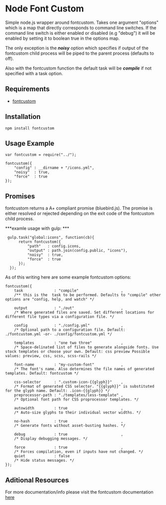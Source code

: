 # Node Font Custom
Simple node.js wrapper around fontcustom. Takes one argument "options" which is a map that directly corresponds to command line switches. If the command line switch is either enabled or disabled (e.g "debug") it will be enabled by setting it to boolean true in the options map.

The only exception is the ***noisy*** option which specifies if output of the fontcustom child process will be piped to the parent process (defaults to off).

Also with the fontcustom function the default task will be ***compile*** if not specified with a task option. 


## Requirements
* [fontcustom](http://fontcustom.com/#)
    
## Installation
    npm install fontcustom
    
## Usage Example

    var fontcustom = require("../");

    fontcustom({
        "config" : __dirname + "/icons.yml",
        "noisy"  : true,
        "force"  : true
    });


## Promises
fontcustom returns a A+ compliant promise (bluebird.js). The promise is either resolved or rejected depending on the exit code of the fontcustom child process.

***examle usage with gulp: ***

     gulp.task("global:icons", function(cb){
          return fontcustom({
              "path"   : config.icons,
              "output" : path.join(config.public, "icons"),
              "noisy"  : true,
              "force"  : true
          });
      });


As of this writing here are some example fontcustom options:

    fontcustom({
        task              : "compile"                   ,
        /** this is the  task to be performed. Defaults to "compile" other options are "config, help, and watch" */
        
        output            : "./out"                     , 
        /* Where generated files are saved. Set different locations for different file types via a configuration file. */
        
        config            : "./config.yml"              , 
        /* Optional path to a configuration file. Default: ./fontcustom.yml -or- ./config/fontcustom.yml */
        
        templates         : "one two three"             , 
        /* Space-delinated list of files to generate alongside fonts. Use stock templates or choose your own. Default: css preview Possible values: preview, css, scss, scss-rails */
        
        font-name         : "my-custom-font"            , 
        /* The font's name. Also determines the file names of generated templates. Default: fontcustom */
        
        css-selector      : ".custom-icon-{{glyph}}"    , 
        /* Format of generated CSS selector. "{{glyph}}" is substituted for the glyph name. Default: .icon-{{glyph}} */
        preprocessor-path : "./templates/less-template" , 
        /* Optional font path for CSS proprocessor templates. */
        
        autowidth         : true                        , 
        /* Auto-size glyphs to their individual vector widths. */
        
        no-hash           : true                        , 
        /* Generate fonts without asset-busting hashes. */
        
        debug             : true                        , 
        /* Display debugging messages. */
        
        force             : true                        , 
        /* Forces compilation, even if inputs have not changed. */
        quiet             : false                         
        /* Hide status messages. */
    });


## Aditional Resources
 For more documentation/info please visit the fontcustom documentation [here](http://fontcustom.com/)
